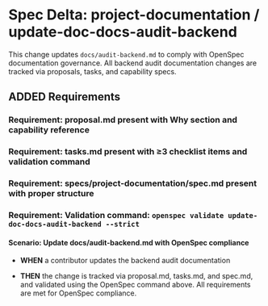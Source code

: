 # Spec Delta: project-documentation / update-doc-docs-audit-backend

This change updates `docs/audit-backend.md` to comply with OpenSpec documentation governance. All backend audit documentation changes are tracked via proposals, tasks, and capability specs.

## ADDED Requirements

### Requirement: proposal.md present with Why section and capability reference

### Requirement: tasks.md present with ≥3 checklist items and validation command

### Requirement: specs/project-documentation/spec.md present with proper structure

### Requirement: Validation command: `openspec validate update-doc-docs-audit-backend --strict`

#### Scenario: Update docs/audit-backend.md with OpenSpec compliance

- **WHEN** a contributor updates the backend audit documentation

- **THEN** the change is tracked via proposal.md, tasks.md, and spec.md, and validated using the OpenSpec command above. All requirements are met for OpenSpec compliance.
